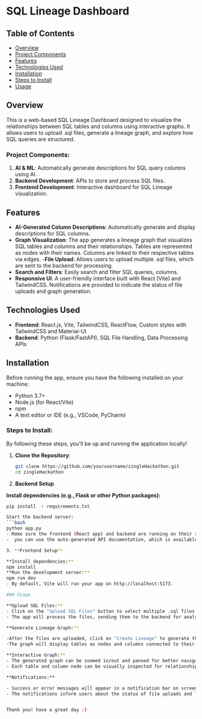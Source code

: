 # SQL Lineage Dashboard

## Table of Contents
- [Overview](#Overview)
- [Project Components](#Project-Components)
- [Features](#Features)
- [Technologies Used](#Technologies-Used)
- [Installation](#Installation)
- [Steps to Install](#Steps-to-Install)
- [Usage](#Usage)

## Overview
This is a web-based SQL Lineage Dashboard designed to visualize the relationships between SQL tables and columns using interactive graphs. It allows users to upload .sql files, generate a lineage graph, and explore how SQL queries are structured.

### Project Components:
1. **AI & ML**: Automatically generate descriptions for SQL query columns using AI.
2. **Backend Development**: APIs to store and process SQL files.
3. **Frontend Development**: Interactive dashboard for SQL Lineage visualization.

## Features
- **AI-Generated Column Descriptions**: Automatically generate and display descriptions for SQL columns.
- **Graph Visualization**: The app generates a lineage graph that visualizes SQL tables and columns and their relationships.
Tables are represented as nodes with their names.
Columns are linked to their respective tables via edges.
-**File Upload**: Allows users to upload multiple .sql files, which are sent to the backend for processing.
- **Search and Filters**: Easily search and filter SQL queries, columns.
- **Responsive UI**: A user-friendly interface built with React (Vite) and TailwindCSS.
 Notifications are provided to indicate the status of file uploads and graph generation.

## Technologies Used
- **Frontend**: React.js, Vite, TailwindCSS, ReactFlow, Custom styles with TailwindCSS and Material-UI
- **Backend**: Python (Flask/FastAPI), SQL File Handling, Data Processing APIs

## Installation

Before running the app, ensure you have the following installed on your machine:
- Python 3.7+
- Node.js (for React/Vite)
- npm 
- A text editor or IDE (e.g., VSCode, PyCharm)

### Steps to Install:

By following these steps, you'll be up and running the application locally! 
1. **Clone the Repository**:
   ```bash
   git clone https://github.com/yourusername/zingleHackathon.git
   cd zingleHackathon

2. **Backend Setup**

**Install dependencies (e.g., Flask or other Python packages):**
   ```bash
  pip install -r requirements.txt

 Start the backend server:
  ```bash
  python app.py  
  - Make sure the frontend (React app) and backend are running on their respective ports. Update the API URLs in the frontend to match the backend server URLs.
-  you can use the auto-generated API documentation, which is available at http://localhost:8000/docs. This is powered by Swagger UI and provides an interactive way to explore and test your API endpoints.

3. **Frontend Setup**

**Install dependencies:**
npm install
**Run the development server:**
npm run dev
- By default, Vite will run your app on http://localhost:5173.

### Usage

**Upload SQL Files:**
- Click on the "Upload SQL Files" button to select multiple .sql files from your computer.
- The app will process the files, sending them to the backend for analysis.

**Generate Lineage Graph:**

-After the files are uploaded, click on "Create Lineage" to generate the lineage graph.
-The graph will display tables as nodes and columns connected to their respective tables through edges.

**Interactive Graph:**
- The generated graph can be zoomed in/out and panned for better navigation.
- Each table and column node can be visually inspected for relationships.

**Notifications:**

- Success or error messages will appear in a notification bar on screen.
- The notifications inform users about the status of file uploads and lineage graph generation.


Thank you! have a great day :)
